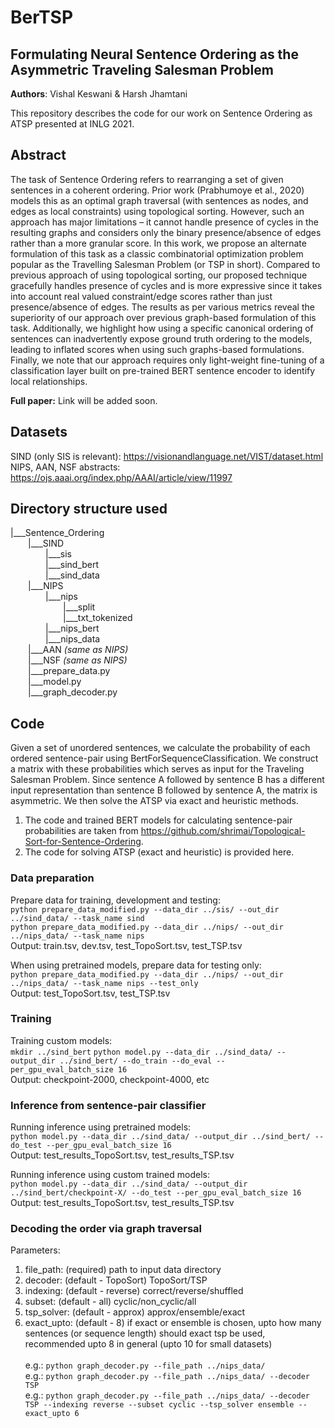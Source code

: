 # BerTSP
## Formulating Neural Sentence Ordering as the Asymmetric Traveling Salesman Problem
**Authors**: Vishal Keswani & Harsh Jhamtani

This repository describes the code for our work on Sentence Ordering as ATSP presented at INLG 2021. 

## Abstract 
The task of Sentence Ordering refers to rearranging a set of given sentences in a coherent ordering. Prior work (Prabhumoye et al., 2020) models this as an optimal graph traversal (with sentences as nodes, and edges as local constraints) using topological sorting. However, such an approach has major limitations – it cannot handle presence of cycles in the resulting graphs and considers only the binary presence/absence of edges rather than a more granular score. In this work, we propose an alternate formulation of this task as a classic combinatorial optimization problem popular as the Travelling Salesman Problem (or TSP in short). Compared to previous approach of using topological sorting, our proposed technique gracefully handles presence of cycles and is more expressive since it takes into account real valued constraint/edge scores rather than just presence/absence of edges. The results as per various metrics reveal the superiority of our approach over previous graph-based formulation of this task. Additionally, we highlight how using a specific canonical ordering of sentences can inadvertently expose ground truth ordering to the models, leading to inflated scores when using such graphs-based formulations. Finally, we note that our approach requires only light-weight fine-tuning of a classification layer built on pre-trained BERT sentence encoder to identify local relationships.

**Full paper:** Link will be added soon.

## Datasets
SIND (only SIS is relevant): https://visionandlanguage.net/VIST/dataset.html <br>
NIPS, AAN, NSF abstracts: https://ojs.aaai.org/index.php/AAAI/article/view/11997 

## Directory structure used
|___Sentence_Ordering  <br>
&emsp;&emsp;|___SIND  <br>
&emsp;&emsp;&emsp;&emsp;|___sis  <br>
&emsp;&emsp;&emsp;&emsp;|___sind_bert  <br>
&emsp;&emsp;&emsp;&emsp;|___sind_data  <br>
&emsp;&emsp;|___NIPS  <br>
&emsp;&emsp;&emsp;&emsp;|___nips  <br>
&emsp;&emsp;&emsp;&emsp;&emsp;&emsp;|___split  <br>
&emsp;&emsp;&emsp;&emsp;&emsp;&emsp;|___txt_tokenized  <br>
&emsp;&emsp;&emsp;&emsp;|___nips_bert  <br>
&emsp;&emsp;&emsp;&emsp;|___nips_data  <br>
&emsp;&emsp;|___AAN  *(same as NIPS)*<br>
&emsp;&emsp;|___NSF  *(same as NIPS)*<br>
&emsp;&emsp;|___prepare_data.py  <br> 
&emsp;&emsp;|___model.py  <br>
&emsp;&emsp;|___graph_decoder.py  <br>

## Code
Given a set of unordered sentences, we calculate the probability of each ordered sentence-pair using BertForSequenceClassification. We construct a matrix with these probabilities which serves as input for the Traveling Salesman Problem. Since sentence A followed by sentence B has a different input representation than sentence B followed by sentence A, the matrix is asymmetric. We then solve the ATSP via exact and heuristic methods. 

1. The code and trained BERT models for calculating sentence-pair probabilities are taken from https://github.com/shrimai/Topological-Sort-for-Sentence-Ordering.
2. The code for solving ATSP (exact and heuristic) is provided here. 

### Data preparation
Prepare data for training, development and testing: <br>
`python prepare_data_modified.py --data_dir ../sis/ --out_dir ../sind_data/ --task_name sind` <br>
`python prepare_data_modified.py --data_dir ../nips/ --out_dir ../nips_data/ --task_name nips` <br>
Output: train.tsv, dev.tsv, test_TopoSort.tsv, test_TSP.tsv <br>

When using pretrained models, prepare data for testing only: <br>
`python prepare_data_modified.py --data_dir ../nips/ --out_dir ../nips_data/ --task_name nips --test_only` <br>
Output: test_TopoSort.tsv, test_TSP.tsv <br>

### Training
Training custom models: <br>
`mkdir ../sind_bert`
`python model.py --data_dir ../sind_data/ --output_dir ../sind_bert/ --do_train --do_eval --per_gpu_eval_batch_size 16` <br>
Output: checkpoint-2000, checkpoint-4000, etc <br>

### Inference from sentence-pair classifier
Running inference using pretrained models: <br>
`python model.py --data_dir ../sind_data/ --output_dir ../sind_bert/ --do_test --per_gpu_eval_batch_size 16` <br>
Output: test_results_TopoSort.tsv, test_results_TSP.tsv <br>

Running inference using custom trained models: <br>
`python model.py --data_dir ../sind_data/ --output_dir ../sind_bert/checkpoint-X/ --do_test --per_gpu_eval_batch_size 16` <br>
Output: test_results_TopoSort.tsv, test_results_TSP.tsv <br>

### Decoding the order via graph traversal
Parameters: <br>
1. file_path: (required) path to input data directory <br>
2. decoder: (default - TopoSort) TopoSort/TSP <br>
3. indexing: (default - reverse) correct/reverse/shuffled <br>
4. subset: (default - all) cyclic/non_cyclic/all <br>
5. tsp_solver: (default - approx) approx/ensemble/exact <br>
6. exact_upto: (default - 8) if exact or ensemble is chosen, upto how many sentences (or sequence length) should exact tsp be used, recommended upto 8 in general (upto 10 for small datasets) <br><br>
e.g.: `python graph_decoder.py --file_path ../nips_data/` <br>
e.g.: `python graph_decoder.py --file_path ../nips_data/ --decoder TSP` <br>
e.g.: `python graph_decoder.py --file_path ../nips_data/ --decoder TSP --indexing reverse --subset cyclic --tsp_solver ensemble --exact_upto 6` <br>
